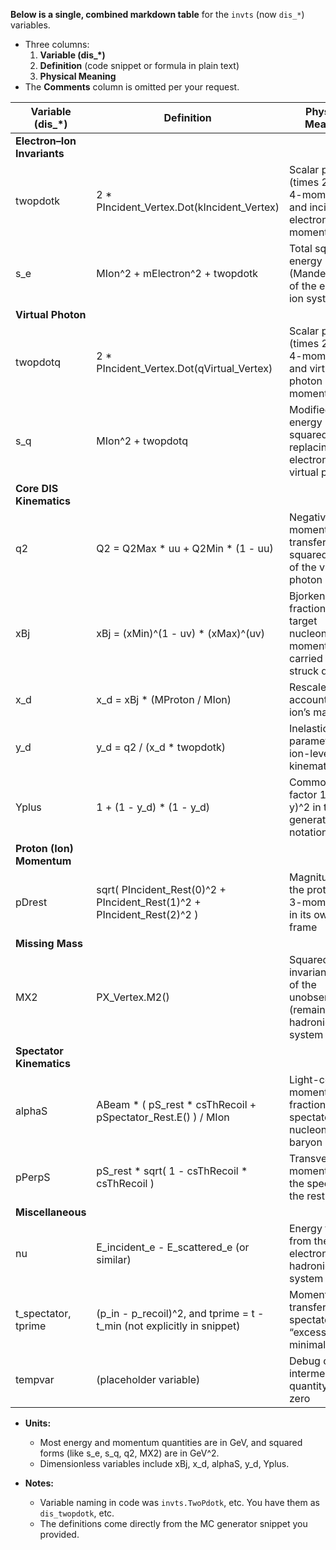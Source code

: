 **Below is a single, combined markdown table** for the `invts` (now `dis_*`) variables.
- Three columns:
    1. **Variable (dis_*)**
    2. **Definition** (code snippet or formula in plain text)
    3. **Physical Meaning**
- The **Comments** column is omitted per your request.

| **Variable (dis_*)**        | **Definition**                                                          | **Physical Meaning**                                                             |
|-----------------------------|-------------------------------------------------------------------------|----------------------------------------------------------------------------------|
| **Electron–Ion Invariants** |                                                                         |                                                                                  |
| twopdotk                    | 2 * PIncident_Vertex.Dot(kIncident_Vertex)                              | Scalar product (times 2) of ion 4-momentum and incident electron 4-momentum      |
| s_e                         | MIon^2 + mElectron^2 + twopdotk                                         | Total squared energy (Mandelstam s) of the electron–ion system                   |
| **Virtual Photon**          |                                                                         |                                                                                  |
| twopdotq                    | 2 * PIncident_Vertex.Dot(qVirtual_Vertex)                               | Scalar product (times 2) of ion 4-momentum and virtual photon 4-momentum         |
| s_q                         | MIon^2 + twopdotq                                                       | Modified CM energy squared, replacing electron with virtual photon               |
| **Core DIS Kinematics**     |                                                                         |                                                                                  |
| q2                          | Q2 = Q2Max * uu + Q2Min * (1 - uu)                                      | Negative four-momentum transfer squared (Q^2) of the virtual photon              |
| xBj                         | xBj = (xMin)^(1 - uv) * (xMax)^(uv)                                     | Bjorken-x, fraction of the target nucleon’s momentum carried by the struck quark |
| x_d                         | x_d = xBj * (MProton / MIon)                                            | Rescaled x to account for the ion’s mass                                         |
| y_d                         | y_d = q2 / (x_d * twopdotk)                                             | Inelasticity parameter in ion-level kinematics                                   |
| Yplus                       | 1 + (1 - y_d) * (1 - y_d)                                               | Common DIS factor 1 + (1-y)^2 in the generator’s notation                        |
| **Proton (Ion) Momentum**   |                                                                         |                                                                                  |
| pDrest                      | sqrt( PIncident_Rest(0)^2 + PIncident_Rest(1)^2 + PIncident_Rest(2)^2 ) | Magnitude of the proton/ion 3-momentum in its own rest frame                     |
| **Missing Mass**            |                                                                         |                                                                                  |
| MX2                         | PX_Vertex.M2()                                                          | Squared invariant mass of the unobserved (remaining) hadronic system             |
| **Spectator Kinematics**    |                                                                         |                                                                                  |
| alphaS                      | ABeam * ( pS_rest * csThRecoil + pSpectator_Rest.E() ) / MIon           | Light-cone momentum fraction of the spectator/recoil nucleon or baryon           |
| pPerpS                      | pS_rest * sqrt( 1 - csThRecoil * csThRecoil )                           | Transverse momentum of the spectator in the rest frame                           |
| **Miscellaneous**           |                                                                         |                                                                                  |
| nu                          | E_incident_e - E_scattered_e (or similar)                               | Energy transfer from the electron to the hadronic system                         |
| t_spectator, tprime         | (p_in - p_recoil)^2, and tprime = t - t_min (not explicitly in snippet) | Momentum transfer to the spectator or “excess” above minimal t                   |
| tempvar                     | (placeholder variable)                                                  | Debug or intermediate quantity, often zero                                       |

- **Units:**
    - Most energy and momentum quantities are in GeV, and squared forms (like s_e, s_q, q2, MX2) are in GeV^2.
    - Dimensionless variables include xBj, x_d, alphaS, y_d, Yplus.

- **Notes:**
    - Variable naming in code was `invts.TwoPdotk`, etc. You have them as `dis_twopdotk`, etc.
    - The definitions come directly from the MC generator snippet you provided.